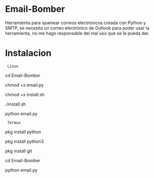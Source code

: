 # Email-Bomber
Herramienta para spamear correos electrónicos creada con Python y SMTP, se necesita un correo electrónico de Outlook para poder usar la herramienta, no me hago responsable del mal uso que se le pueda dar.

# Instalacion

     Linux

cd Email-Bomber

chmod +x email.py

chmod +x install.sh

./install.sh

python email.py


     Termux

pkg install python 

pkg install python3 

pkg install git

cd Email-Bomber 

python email.py
